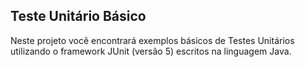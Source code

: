 ## Teste Unitário Básico

Neste projeto você encontrará exemplos básicos de Testes Unitários utilizando o framework JUnit (versão 5) escritos na linguagem Java. 
